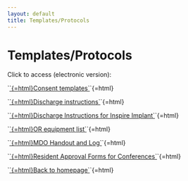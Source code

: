 ```yaml
---
layout: default
title: Templates/Protocols
---
```

<h1>
Templates/Protocols
</h1>
<p>
Click to access (electronic version):
</p>
<p>
`<a href="https://1drv.ms/f/s!AgoNMr1jv4esgtB_XesPkzDNWmAYbw">`{=html}Consent templates`</a>`{=html}
</p>
<p>
`<a href="https://1drv.ms/w/s!AgoNMr1jv4esgtB-EB_yGrmtyULstQ">`{=html}Discharge instructions`</a>`{=html}
</p>
<p>
`<a href="https://1drv.ms/b/s!AgoNMr1jv4esgbMvDI7FAwrYUtDQVg">`{=html}Discharge Instructions for Inspire Implant`</a>`{=html}
</p>
<p>
`<a href="https://1drv.ms/p/s!AgoNMr1jv4esgsJGAXN7TbROeBe8jQ">`{=html}OR equipment list`</a>`{=html}
</p>
<p>
`<a href="https://1drv.ms/w/s!AgoNMr1jv4esgbon7kS9r1SFII1IPg">`{=html}MDO Handout and Log`</a>`{=html}
</p>
<p>
`<a href="https://1drv.ms/w/s!AgoNMr1jv4esgsJIEtgeKz9gNRBggA">`{=html}Resident Approval Forms for Conferences`</a>`{=html}
</p>
<p>
`<a href="index.html">`{=html}Back to homepage`</a>`{=html}
</p>

